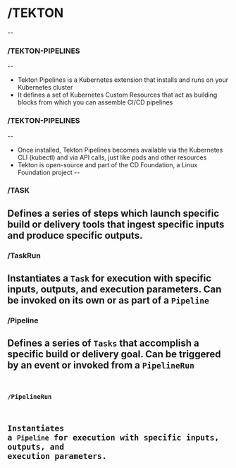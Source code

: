 # /TEKTON
--
### /TEKTON-PIPELINES
--
* Tekton Pipelines is a Kubernetes extension that installs and runs on your Kubernetes cluster <!-- .element: class="fragment fade-up" -->
* It defines a set of Kubernetes Custom Resources that act as building blocks from which you can assemble CI/CD pipelines <!-- .element: class="fragment fade-up" -->
### /TEKTON-PIPELINES
--
* Once installed, Tekton Pipelines becomes available via the Kubernetes CLI (kubectl) and via API calls, just like pods and other resources <!-- .element: class="fragment fade-up" -->
* Tekton is open-source and part of the CD Foundation, a Linux Foundation project <!-- .element: class="fragment fade-up" -->
--
### /TASK

Defines a series of steps which launch specific build or delivery tools that ingest specific inputs and produce specific outputs.
--
### /TaskRun
Instantiates a <code>Task</code> for execution with specific inputs, outputs, and execution parameters. Can be invoked on its own or as part of a <code>Pipeline</code>
--
### /Pipeline
Defines a series of <code>Tasks</code> that accomplish a specific build or delivery goal. Can be triggered by an event or invoked from a <code>PipelineRun
--
### /PipelineRun
Instantiates a <code>Pipeline</code> for execution with specific inputs, outputs, and execution parameters.
--

